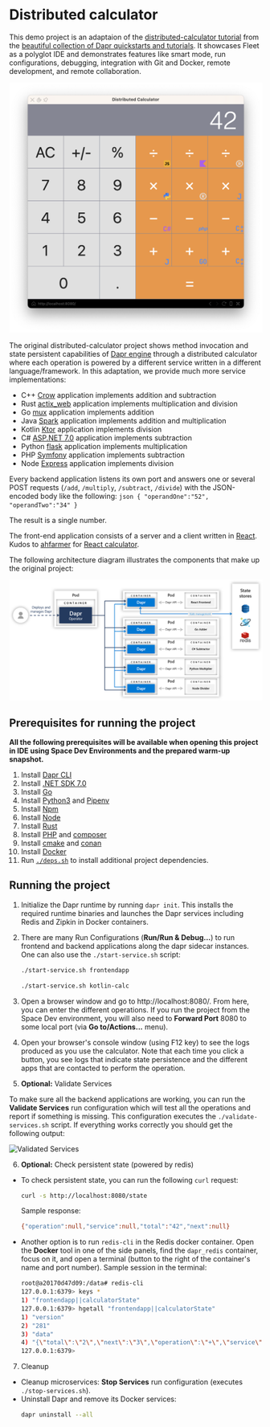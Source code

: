 # Distributed calculator

This demo project is an adaptaion of the [distributed-calculator tutorial](https://github.com/dapr/quickstarts/blob/master/tutorials/distributed-calculator) from the [beautiful collection of Dapr quickstarts and tutorials](https://github.com/dapr/quickstarts). It showcases Fleet as a polyglot IDE and demonstrates features like smart mode, run configurations, debugging, integration with Git and Docker, remote development, and remote collaboration.

![Calculator Screenshot](./img/calculator-screenshot.png)

The original distributed-calculator project shows method invocation and state persistent capabilities of [Dapr engine](https://docs.dapr.io/) through a distributed calculator where each operation is powered by a different service written in a different language/framework. In this adaptation, we provide much more service implementations:

- C++ [Crow](https://crowcpp.org/) application implements addition and subtraction
- Rust [actix_web](https://actix.rs/) application implements multiplication and division
- Go [mux](https://github.com/gorilla/mux) application implements addition
- Java [Spark](https://sparkjava.com/) application implements addition and multiplication
- Kotlin [Ktor](https://ktor.io/) application implements division
- C# [ASP.NET 7.0](https://docs.microsoft.com/en-us/dotnet/core/) application implements subtraction
- Python [flask](https://flask.palletsprojects.com/en/2.2.x/) application implements multiplication
- PHP [Symfony](https://symfony.com/) application implements subtraction
- Node [Express](https://expressjs.com/) application implements division

Every backend application listens its own port and answers one or several POST requests (`/add`, `/multiply`, `/subtract`, `/divide`) with the JSON-encoded body like the following:
    ```json
    {
        "operandOne":"52",
        "operandTwo":"34"
    }
    ```

The result is a single number.

The front-end application consists of a server and a client written in [React](https://reactjs.org/).
Kudos to [ahfarmer](https://github.com/ahfarmer) for [React calculator](https://github.com/ahfarmer/calculator).

The following architecture diagram illustrates the components that make up the original project:

![Architecture Diagram](./img/Architecture_Diagram.png)

## Prerequisites for running the project

**All the following prerequisites will be available when opening this project in IDE using Space Dev Environments and the prepared warm-up snapshot.**

1. Install [Dapr CLI](https://github.com/dapr/cli)
2. Install [.NET SDK 7.0](https://dotnet.microsoft.com/download)
3. Install [Go](https://golang.org/doc/install)
4. Install [Python3](https://www.python.org/downloads/) and [Pipenv](https://pypi.org/project/pipenv/)
5. Install [Npm](https://www.npmjs.com/get-npm)
6. Install [Node](https://nodejs.org/en/download/)
7. Install [Rust](https://rustup.rs/)
8. Install [PHP](https://www.php.net/manual/en/install.php) and [composer](https://getcomposer.org/download/)
9. Install [cmake](https://cmake.org/) and [conan](https://conan.io/)
10. Install [Docker](https://www.docker.com/)
11. Run [`./deps.sh`](deps.sh) to install additional project dependencies.

## Running the project

1. Initialize the Dapr runtime by running `dapr init`. This installs the required runtime binaries and launches the Dapr services including Redis and Zipkin in Docker containers.

2. There are many Run Configurations (**Run/Run & Debug...**) to run frontend and backend applications along the dapr sidecar instances. One can also use the `./start-service.sh` script:

    ```bash
    ./start-service.sh frontendapp
    ```

    ```bash
    ./start-service.sh kotlin-calc
    ```

3. Open a browser window and go to http://localhost:8080/. From here, you can enter the different operations. If you run the project from the Space Dev environment, you will also need to **Forward Port** 8080 to some local port (via **Go to/Actions...** menu).

4. Open your browser's console window (using F12 key) to see the logs produced as you use the calculator. Note that each time you click a button, you see logs that indicate state persistence and the different apps that are contacted to perform the operation.

5. **Optional:** Validate Services

To make sure all the backend applications are working, you can run the **Validate Services** run configuration which will test all the operations and report if something is missing. This configuration executes the `./validate-services.sh` script. If everything works correctly you should get the following output:

![Validated Services](./img/valdate-services.png)
    
6. **Optional:** Check persistent state (powered by redis)

- To check persistent state, you can run the following `curl` request:
    ```bash
    curl -s http://localhost:8080/state
    ```
  Sample response:
    ```bash
    {"operation":null,"service":null,"total":"42","next":null}
    ```

- Another option is to run `redis-cli` in the Redis docker container. Open the **Docker** tool in one of the side panels, find the `dapr_redis` container, focus on it, and open a terminal (button to the right of the container's name and port number). Sample session in the terminal:
  ```bash
  root@a20170d47d09:/data# redis-cli
  127.0.0.1:6379> keys *
  1) "frontendapp||calculatorState"
  127.0.0.1:6379> hgetall "frontendapp||calculatorState"
  1) "version"
  2) "281"
  3) "data"
  4) "{\"total\":\"2\",\"next\":\"3\",\"operation\":\"+\",\"service\":\"go\"}"
  127.0.0.1:6379>
  ```

7. Cleanup

- Cleanup microservices: **Stop Services** run configuration (executes `./stop-services.sh`).
- Uninstall Dapr and remove its Docker services:
  ```bash
  dapr uninstall --all
  ```